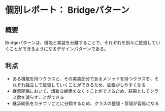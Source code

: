 # 個別レポート： Bridgeパターン

## 概要
Bridgeパターンは、機能と実装を分離することで、それぞれを別々に拡張していくことができるようになるデザインパターンである。

## 利点
* ある機能を持つクラスと、その実装部分であるメソッドを持つクラスを、それぞれ独立して拡張していくことができるため、拡張がしやすくなる
* 継承関係において、煩雑な継承をなくすことができるため、結果としてクラス数を減らすことができる
* 継承関係をカテゴリごとに分類するため、クラスの整理・管理が容易になる

